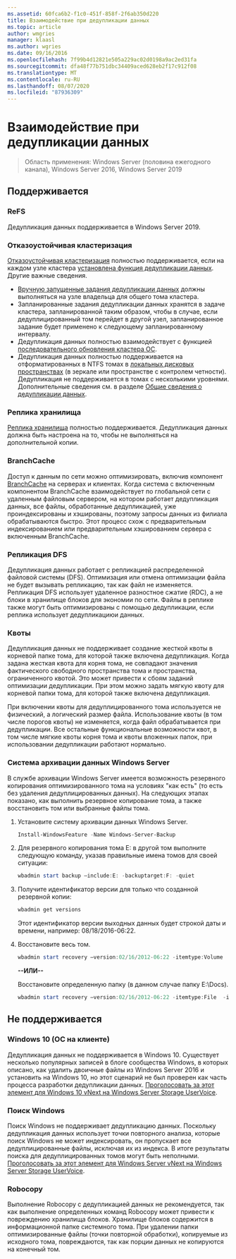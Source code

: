 ```yaml
---
ms.assetid: 60fca6b2-f1c0-451f-858f-2f6ab350d220
title: Взаимодействие при дедупликации данных
ms.topic: article
author: wmgries
manager: klaasl
ms.author: wgries
ms.date: 09/16/2016
ms.openlocfilehash: 7f99b4d12821e505a229ac02d0198a9ac2ed31fa
ms.sourcegitcommit: dfa48f77b751dbc34409aced628eb2f17c912f08
ms.translationtype: MT
ms.contentlocale: ru-RU
ms.lasthandoff: 08/07/2020
ms.locfileid: "87936309"
---
```

# <a name="data-deduplication-interoperability"></a>Взаимодействие при дедупликации данных

> Область применения: Windows Server (половина ежегодного канала), Windows Server 2016, Windows Server 2019

## <a name="supported"></a>Поддерживается

### <a name="refs"></a>ReFS
Дедупликация данных поддерживается в Windows Server 2019.

### <a name="failover-clustering"></a>Отказоустойчивая кластеризация

[Отказоустойчивая кластеризация](../..//failover-clustering/failover-clustering-overview.md) полностью поддерживается, если на каждом узле кластера [установлена функция дедупликации данных](install-enable.md#install-dedup). Другие важные сведения.

* [Вручную запущенные задания дедупликации данных](run.md#running-dedup-jobs-manually) должны выполняться на узле владельца для общего тома кластера.
* Запланированные задания дедупликации данных хранятся в задаче кластера, запланированной таким образом, чтобы в случае, если дедуплицированный том перейдет в другой узел, запланированное задание будет применено к следующему запланированному интервалу.
* Дедупликация данных полностью взаимодействует с функцией [последовательного обновления кластера ОС](../..//failover-clustering/cluster-operating-system-rolling-upgrade.md).
* Дедупликация данных полностью поддерживается на отформатированных в NTFS томах в [локальных дисковых пространствах](../storage-spaces/storage-spaces-direct-overview.md) (в зеркале или пространстве с контролем четности). Дедупликация не поддерживается в томах с несколькими уровнями. Дополнительные сведения см. в разделе [Общие сведения о дедупликации данных](#unsupported).

### <a name="storage-replica"></a>Реплика хранилища
[Реплика хранилища](../storage-replica/storage-replica-overview.md) полностью поддерживается. Дедупликация данных должна быть настроена на то, чтобы не выполняться на дополнительной копии.

### <a name="branchcache"></a>BranchCache
Доступ к данным по сети можно оптимизировать, включив компонент [BranchCache](../../networking/branchcache/branchcache.md) на серверах и клиентах. Когда система с включенным компонентом BranchCache взаимодействует по глобальной сети с удаленным файловым сервером, на котором работает дедупликация данных, все файлы, обработанные дедупликацией, уже проиндексированы и хэшированы, поэтому запросы данных из филиала обрабатываются быстро. Этот процесс схож с предварительным индексированием или предварительным хэшированием сервера с включенным BranchCache.

### <a name="dfs-replication"></a>Репликация DFS
Дедупликация данных работает с репликацией распределенной файловой системы (DFS). Оптимизация или отмена оптимизации файла не будет вызывать репликацию, так как файл не изменяется. Репликация DFS использует удаленное разностное сжатие (RDC), а не блоки в хранилище блоков для экономии по сети. Файлы в реплике также могут быть оптимизированы с помощью дедупликации, если реплика использует дедупликациюи данных.

### <a name="quotas"></a>Квоты
Дедупликация данных не поддерживает создание жесткой квоты в корневой папке тома, для которой также включена дедупликация. Когда задана жесткая квота для корня тома, не совпадают значения фактического свободного пространства тома и пространства, ограниченного квотой. Это может привести к сбоям заданий оптимизации дедупликации. При этом можно задать мягкую квоту для корневой папки тома, для которой также включена дедупликация.

При включении квоты для дедуплицированного тома используется не физический, а логический размер файла. Использование квоты (в том числе порогов квоты) не изменяется, когда файл обрабатывается при дедупликации. Все остальные функциональные возможности квот, в том числе мягкие квоты корня тома и квоты вложенных папок, при использовании дедупликации работают нормально.

### <a name="windows-server-backup"></a>Система архивации данных Windows Server
В службе архивации Windows Server имеется возможность резервного копирования оптимизированного тома на условиях "как есть" (то есть без удаления дедуплицированных данных). На следующих этапах показано, как выполнить резервное копирование тома, а также восстановить том или выбранные файлы тома.
1. Установите систему архивации данных Windows Server.
    ```PowerShell
    Install-WindowsFeature -Name Windows-Server-Backup
    ```

2. Для резервного копирования тома E: в другой том выполните следующую команду, указав правильные имена томов для своей ситуации:
    ```PowerShell
    wbadmin start backup –include:E: -backuptarget:F: -quiet
    ```
3. Получите идентификатор версии для только что созданной резервной копии:

    ```PowerShell
    wbadmin get versions
    ```

    Этот идентификатор версии выходных данных будет строкой даты и времени, например: 08/18/2016-06:22.

4. Восстановите весь том.
    ```PowerShell
    wbadmin start recovery –version:02/16/2012-06:22 -itemtype:Volume  -items:E: -recoveryTarget:E:
    ```

    **--ИЛИ--**

    Восстановите определенную папку (в данном случае папку E:\Docs).
    ```PowerShell
    wbadmin start recovery –version:02/16/2012-06:22 -itemtype:File  -items:E:\Docs  -recursive
    ```

## <a name="unsupported"></a>Не поддерживается

### <a name="windows-10-client-os"></a>Windows 10 (ОС на клиенте)
Дедупликация данных не поддерживается в Windows 10. Существует несколько популярных записей в блоге сообщества Windows, в которых описано, как удалить двоичные файлы из Windows Server 2016 и установить на Windows 10, но этот сценарий не был проверен как часть процесса разработки дедупликации данных. [Проголосовать за этот элемент для Windows 10 vNext на Windows Server Storage UserVoice](https://windowsserver.uservoice.com/forums/295056-storage/suggestions/9011008-add-deduplication-support-to-client-os).

### <a name="windows-search"></a>Поиск Windows
Поиск Windows не поддерживает дедупликацию данных. Поскольку дедупликация данных использует точки повторного анализа, которые поиск Windows не может индексировать, он пропускает все дедуплицированные файлы, исключая их из индекса. В итоге результаты поиска для дедуплицированных томов могут быть неполными. [Проголосовать за этот элемент для Windows Server vNext на Windows Server Storage UserVoice](https://windowsserver.uservoice.com/forums/295056-storage/suggestions/17888647-make-windows-search-service-work-with-data-dedupli).

### <a name="robocopy"></a>Robocopy
Выполнение Robocopy с дедупликацией данных не рекомендуется, так как выполнение определенных команд Robocopy может привести к повреждению хранилища блоков. Хранилище блоков содержится в информационной папке системного тома. При удалении папки оптимизированные файлы (точки повторной обработки), копируемые из исходного тома, повреждаются, так как порции данных не копируются на конечный том.
